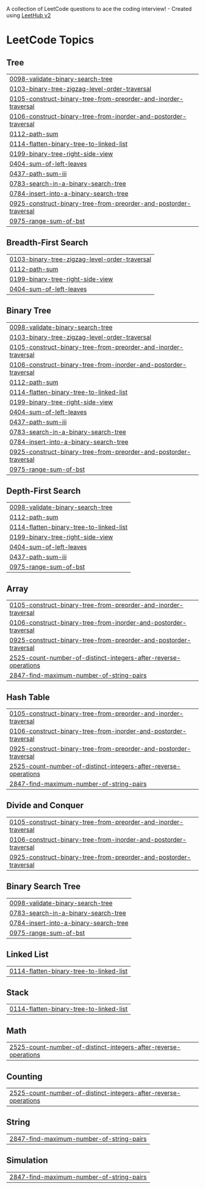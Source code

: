 A collection of LeetCode questions to ace the coding interview! - Created using [LeetHub v2](https://github.com/arunbhardwaj/LeetHub-2.0)
<!---LeetCode Topics Start-->
# LeetCode Topics
## Tree
|  |
| ------- |
| [0098-validate-binary-search-tree](https://github.com/rukhsana09771/leetcode/tree/master/0098-validate-binary-search-tree) |
| [0103-binary-tree-zigzag-level-order-traversal](https://github.com/rukhsana09771/leetcode/tree/master/0103-binary-tree-zigzag-level-order-traversal) |
| [0105-construct-binary-tree-from-preorder-and-inorder-traversal](https://github.com/rukhsana09771/leetcode/tree/master/0105-construct-binary-tree-from-preorder-and-inorder-traversal) |
| [0106-construct-binary-tree-from-inorder-and-postorder-traversal](https://github.com/rukhsana09771/leetcode/tree/master/0106-construct-binary-tree-from-inorder-and-postorder-traversal) |
| [0112-path-sum](https://github.com/rukhsana09771/leetcode/tree/master/0112-path-sum) |
| [0114-flatten-binary-tree-to-linked-list](https://github.com/rukhsana09771/leetcode/tree/master/0114-flatten-binary-tree-to-linked-list) |
| [0199-binary-tree-right-side-view](https://github.com/rukhsana09771/leetcode/tree/master/0199-binary-tree-right-side-view) |
| [0404-sum-of-left-leaves](https://github.com/rukhsana09771/leetcode/tree/master/0404-sum-of-left-leaves) |
| [0437-path-sum-iii](https://github.com/rukhsana09771/leetcode/tree/master/0437-path-sum-iii) |
| [0783-search-in-a-binary-search-tree](https://github.com/rukhsana09771/leetcode/tree/master/0783-search-in-a-binary-search-tree) |
| [0784-insert-into-a-binary-search-tree](https://github.com/rukhsana09771/leetcode/tree/master/0784-insert-into-a-binary-search-tree) |
| [0925-construct-binary-tree-from-preorder-and-postorder-traversal](https://github.com/rukhsana09771/leetcode/tree/master/0925-construct-binary-tree-from-preorder-and-postorder-traversal) |
| [0975-range-sum-of-bst](https://github.com/rukhsana09771/leetcode/tree/master/0975-range-sum-of-bst) |
## Breadth-First Search
|  |
| ------- |
| [0103-binary-tree-zigzag-level-order-traversal](https://github.com/rukhsana09771/leetcode/tree/master/0103-binary-tree-zigzag-level-order-traversal) |
| [0112-path-sum](https://github.com/rukhsana09771/leetcode/tree/master/0112-path-sum) |
| [0199-binary-tree-right-side-view](https://github.com/rukhsana09771/leetcode/tree/master/0199-binary-tree-right-side-view) |
| [0404-sum-of-left-leaves](https://github.com/rukhsana09771/leetcode/tree/master/0404-sum-of-left-leaves) |
## Binary Tree
|  |
| ------- |
| [0098-validate-binary-search-tree](https://github.com/rukhsana09771/leetcode/tree/master/0098-validate-binary-search-tree) |
| [0103-binary-tree-zigzag-level-order-traversal](https://github.com/rukhsana09771/leetcode/tree/master/0103-binary-tree-zigzag-level-order-traversal) |
| [0105-construct-binary-tree-from-preorder-and-inorder-traversal](https://github.com/rukhsana09771/leetcode/tree/master/0105-construct-binary-tree-from-preorder-and-inorder-traversal) |
| [0106-construct-binary-tree-from-inorder-and-postorder-traversal](https://github.com/rukhsana09771/leetcode/tree/master/0106-construct-binary-tree-from-inorder-and-postorder-traversal) |
| [0112-path-sum](https://github.com/rukhsana09771/leetcode/tree/master/0112-path-sum) |
| [0114-flatten-binary-tree-to-linked-list](https://github.com/rukhsana09771/leetcode/tree/master/0114-flatten-binary-tree-to-linked-list) |
| [0199-binary-tree-right-side-view](https://github.com/rukhsana09771/leetcode/tree/master/0199-binary-tree-right-side-view) |
| [0404-sum-of-left-leaves](https://github.com/rukhsana09771/leetcode/tree/master/0404-sum-of-left-leaves) |
| [0437-path-sum-iii](https://github.com/rukhsana09771/leetcode/tree/master/0437-path-sum-iii) |
| [0783-search-in-a-binary-search-tree](https://github.com/rukhsana09771/leetcode/tree/master/0783-search-in-a-binary-search-tree) |
| [0784-insert-into-a-binary-search-tree](https://github.com/rukhsana09771/leetcode/tree/master/0784-insert-into-a-binary-search-tree) |
| [0925-construct-binary-tree-from-preorder-and-postorder-traversal](https://github.com/rukhsana09771/leetcode/tree/master/0925-construct-binary-tree-from-preorder-and-postorder-traversal) |
| [0975-range-sum-of-bst](https://github.com/rukhsana09771/leetcode/tree/master/0975-range-sum-of-bst) |
## Depth-First Search
|  |
| ------- |
| [0098-validate-binary-search-tree](https://github.com/rukhsana09771/leetcode/tree/master/0098-validate-binary-search-tree) |
| [0112-path-sum](https://github.com/rukhsana09771/leetcode/tree/master/0112-path-sum) |
| [0114-flatten-binary-tree-to-linked-list](https://github.com/rukhsana09771/leetcode/tree/master/0114-flatten-binary-tree-to-linked-list) |
| [0199-binary-tree-right-side-view](https://github.com/rukhsana09771/leetcode/tree/master/0199-binary-tree-right-side-view) |
| [0404-sum-of-left-leaves](https://github.com/rukhsana09771/leetcode/tree/master/0404-sum-of-left-leaves) |
| [0437-path-sum-iii](https://github.com/rukhsana09771/leetcode/tree/master/0437-path-sum-iii) |
| [0975-range-sum-of-bst](https://github.com/rukhsana09771/leetcode/tree/master/0975-range-sum-of-bst) |
## Array
|  |
| ------- |
| [0105-construct-binary-tree-from-preorder-and-inorder-traversal](https://github.com/rukhsana09771/leetcode/tree/master/0105-construct-binary-tree-from-preorder-and-inorder-traversal) |
| [0106-construct-binary-tree-from-inorder-and-postorder-traversal](https://github.com/rukhsana09771/leetcode/tree/master/0106-construct-binary-tree-from-inorder-and-postorder-traversal) |
| [0925-construct-binary-tree-from-preorder-and-postorder-traversal](https://github.com/rukhsana09771/leetcode/tree/master/0925-construct-binary-tree-from-preorder-and-postorder-traversal) |
| [2525-count-number-of-distinct-integers-after-reverse-operations](https://github.com/rukhsana09771/leetcode/tree/master/2525-count-number-of-distinct-integers-after-reverse-operations) |
| [2847-find-maximum-number-of-string-pairs](https://github.com/rukhsana09771/leetcode/tree/master/2847-find-maximum-number-of-string-pairs) |
## Hash Table
|  |
| ------- |
| [0105-construct-binary-tree-from-preorder-and-inorder-traversal](https://github.com/rukhsana09771/leetcode/tree/master/0105-construct-binary-tree-from-preorder-and-inorder-traversal) |
| [0106-construct-binary-tree-from-inorder-and-postorder-traversal](https://github.com/rukhsana09771/leetcode/tree/master/0106-construct-binary-tree-from-inorder-and-postorder-traversal) |
| [0925-construct-binary-tree-from-preorder-and-postorder-traversal](https://github.com/rukhsana09771/leetcode/tree/master/0925-construct-binary-tree-from-preorder-and-postorder-traversal) |
| [2525-count-number-of-distinct-integers-after-reverse-operations](https://github.com/rukhsana09771/leetcode/tree/master/2525-count-number-of-distinct-integers-after-reverse-operations) |
| [2847-find-maximum-number-of-string-pairs](https://github.com/rukhsana09771/leetcode/tree/master/2847-find-maximum-number-of-string-pairs) |
## Divide and Conquer
|  |
| ------- |
| [0105-construct-binary-tree-from-preorder-and-inorder-traversal](https://github.com/rukhsana09771/leetcode/tree/master/0105-construct-binary-tree-from-preorder-and-inorder-traversal) |
| [0106-construct-binary-tree-from-inorder-and-postorder-traversal](https://github.com/rukhsana09771/leetcode/tree/master/0106-construct-binary-tree-from-inorder-and-postorder-traversal) |
| [0925-construct-binary-tree-from-preorder-and-postorder-traversal](https://github.com/rukhsana09771/leetcode/tree/master/0925-construct-binary-tree-from-preorder-and-postorder-traversal) |
## Binary Search Tree
|  |
| ------- |
| [0098-validate-binary-search-tree](https://github.com/rukhsana09771/leetcode/tree/master/0098-validate-binary-search-tree) |
| [0783-search-in-a-binary-search-tree](https://github.com/rukhsana09771/leetcode/tree/master/0783-search-in-a-binary-search-tree) |
| [0784-insert-into-a-binary-search-tree](https://github.com/rukhsana09771/leetcode/tree/master/0784-insert-into-a-binary-search-tree) |
| [0975-range-sum-of-bst](https://github.com/rukhsana09771/leetcode/tree/master/0975-range-sum-of-bst) |
## Linked List
|  |
| ------- |
| [0114-flatten-binary-tree-to-linked-list](https://github.com/rukhsana09771/leetcode/tree/master/0114-flatten-binary-tree-to-linked-list) |
## Stack
|  |
| ------- |
| [0114-flatten-binary-tree-to-linked-list](https://github.com/rukhsana09771/leetcode/tree/master/0114-flatten-binary-tree-to-linked-list) |
## Math
|  |
| ------- |
| [2525-count-number-of-distinct-integers-after-reverse-operations](https://github.com/rukhsana09771/leetcode/tree/master/2525-count-number-of-distinct-integers-after-reverse-operations) |
## Counting
|  |
| ------- |
| [2525-count-number-of-distinct-integers-after-reverse-operations](https://github.com/rukhsana09771/leetcode/tree/master/2525-count-number-of-distinct-integers-after-reverse-operations) |
## String
|  |
| ------- |
| [2847-find-maximum-number-of-string-pairs](https://github.com/rukhsana09771/leetcode/tree/master/2847-find-maximum-number-of-string-pairs) |
## Simulation
|  |
| ------- |
| [2847-find-maximum-number-of-string-pairs](https://github.com/rukhsana09771/leetcode/tree/master/2847-find-maximum-number-of-string-pairs) |
<!---LeetCode Topics End-->